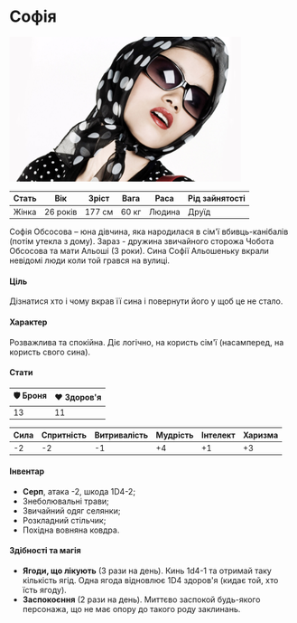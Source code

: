 # Софія

<img src="./Sofia.jpg" height="256">

| Стать | Вік      | Зріст  | Вага  | Раса   | Рід зайнятості |
| ----- | -------- | ------ | ----- | ------ | -------------- |
| Жінка | 26 років | 177 см | 60 кг | Людина | Друїд          |

Софія Обсосова – юна дівчина, яка народилася в сім'ї вбивць-канібалів (потім утекла з дому). Зараз - дружина звичайного сторожа Чобота Обсосова та мати Альоші (3 роки). Сина Софії Альошеньку вкрали невідомі люди коли той грався на вулиці.

#### Ціль

Дізнатися хто і чому вкрав її сина і повернути його у щоб це не стало.

#### Характер

Розважлива та спокійна. Діє логічно, на користь сім'ї (насамперед, на користь свого сина).

#### Стати

| 🛡 Броня | ❤️ Здоров'я |
| ------- | ----------- |
| 13      | 11          |

| Сила | Спритність | Витривалість | Мудрість | Інтелект | Харизма |
| ---- | ---------- | ------------ | -------- | -------- | ------- |
| -2   | -2         | -1           | +4       | +1       | +3      |

#### Інвентар

- <b>Серп</b>, атака -2, шкода 1D4-2;
- Знеболювальні трави;
- Звичайний одяг селянки;
- Розкладний стільчик;
- Похідна вовняна ковдра.

#### Здібності та магія

- <b>Ягоди, що лікують</b> (3 рази на день). Кинь 1d4-1 та отримай таку кількість ягід. Одна ягода відновлює 1D4 здоров'я (кидає той, хто їсть ягоду).
- <b>Заспокоєння</b> (2 рази на день). Миттєво заспокой будь-якого персонажа, що не має опору до такого роду заклинань.
